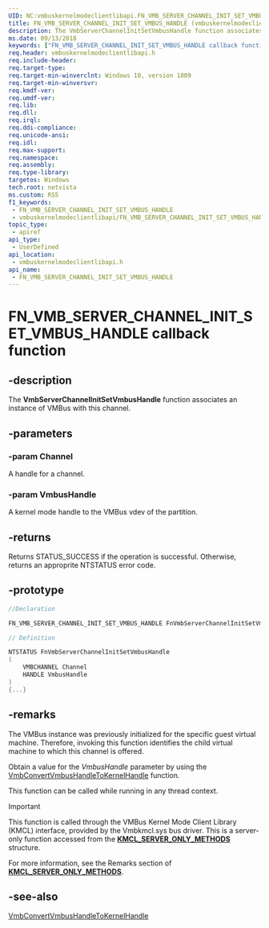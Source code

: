 ```yaml
---
UID: NC:vmbuskernelmodeclientlibapi.FN_VMB_SERVER_CHANNEL_INIT_SET_VMBUS_HANDLE
title: FN_VMB_SERVER_CHANNEL_INIT_SET_VMBUS_HANDLE (vmbuskernelmodeclientlibapi.h)
description: The VmbServerChannelInitSetVmbusHandle function associates an instance of VMBus with this channel.
ms.date: 09/13/2018
keywords: ["FN_VMB_SERVER_CHANNEL_INIT_SET_VMBUS_HANDLE callback function"]
req.header: vmbuskernelmodeclientlibapi.h
req.include-header: 
req.target-type: 
req.target-min-winverclnt: Windows 10, version 1809
req.target-min-winversvr: 
req.kmdf-ver: 
req.umdf-ver: 
req.lib: 
req.dll: 
req.irql: 
req.ddi-compliance: 
req.unicode-ansi: 
req.idl: 
req.max-support: 
req.namespace: 
req.assembly: 
req.type-library: 
targetos: Windows
tech.root: netvista
ms.custom: RS5
f1_keywords:
 - FN_VMB_SERVER_CHANNEL_INIT_SET_VMBUS_HANDLE
 - vmbuskernelmodeclientlibapi/FN_VMB_SERVER_CHANNEL_INIT_SET_VMBUS_HANDLE
topic_type:
 - apiref
api_type:
 - UserDefined
api_location:
 - vmbuskernelmodeclientlibapi.h
api_name:
 - FN_VMB_SERVER_CHANNEL_INIT_SET_VMBUS_HANDLE
---
```


# FN_VMB_SERVER_CHANNEL_INIT_SET_VMBUS_HANDLE callback function


## -description

The <b>VmbServerChannelInitSetVmbusHandle</b> function associates an instance of VMBus with this channel.

## -parameters

### -param Channel

A handle for a channel.

### -param VmbusHandle

A kernel mode handle to the VMBus vdev of the partition.

## -returns

Returns STATUS_SUCCESS if the operation is successful. Otherwise, returns an approprite NTSTATUS error code.

## -prototype

```cpp
//Declaration

FN_VMB_SERVER_CHANNEL_INIT_SET_VMBUS_HANDLE FnVmbServerChannelInitSetVmbusHandle; 

// Definition

NTSTATUS FnVmbServerChannelInitSetVmbusHandle 
(
	VMBCHANNEL Channel
	HANDLE VmbusHandle
)
{...}

```

## -remarks

The VMBus instance was previously initialized for the specific guest virtual machine. Therefore, invoking this function identifies the child virtual machine to which this channel is offered.

Obtain a value for the <i>VmbusHandle</i> parameter by using the <a href="/windows-hardware/drivers/ddi/vmbuskernelmodeclientlibapi/nf-vmbuskernelmodeclientlibapi-vmbconvertvmbushandletokernelhandle">VmbConvertVmbusHandleToKernelHandle</a> function.

This function can be called while running in any thread context.

> [!IMPORTANT]
> This function is called through the VMBus Kernel Mode Client Library (KMCL) interface, provided by the Vmbkmcl.sys bus driver. This is a server-only function accessed from the [**KMCL_SERVER_ONLY_METHODS**](ns-vmbuskernelmodeclientlibapi-_kmcl_server_only_methods.md) structure. 
>
> For more information, see the Remarks section of [**KMCL_SERVER_ONLY_METHODS**](ns-vmbuskernelmodeclientlibapi-_kmcl_server_only_methods.md).

## -see-also

<a href="/windows-hardware/drivers/ddi/vmbuskernelmodeclientlibapi/nf-vmbuskernelmodeclientlibapi-vmbconvertvmbushandletokernelhandle">VmbConvertVmbusHandleToKernelHandle</a>
